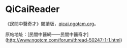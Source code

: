 QiCaiReader
====

《民間中醫奇才》閱讀版，[qicai.ngotcm.org](http://qicai.ngotcm.org)。

原帖地址：[民間中醫網——民間中醫奇才] (http://www.ngotcm.com/forum/thread-50247-1-1.html)
